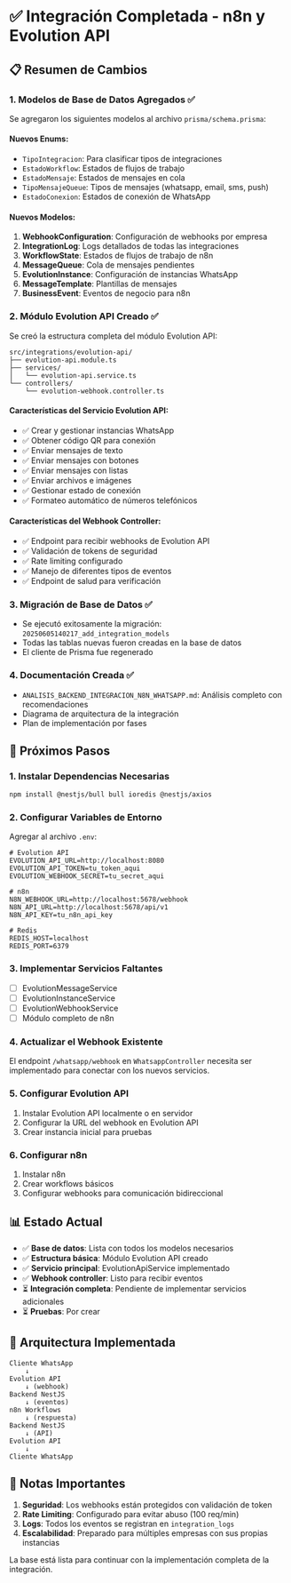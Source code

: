 # ✅ Integración Completada - n8n y Evolution API

## 📋 Resumen de Cambios

### 1. **Modelos de Base de Datos Agregados** ✅

Se agregaron los siguientes modelos al archivo `prisma/schema.prisma`:

#### Nuevos Enums:

- `TipoIntegracion`: Para clasificar tipos de integraciones
- `EstadoWorkflow`: Estados de flujos de trabajo
- `EstadoMensaje`: Estados de mensajes en cola
- `TipoMensajeQueue`: Tipos de mensajes (whatsapp, email, sms, push)
- `EstadoConexion`: Estados de conexión de WhatsApp

#### Nuevos Modelos:

1. **WebhookConfiguration**: Configuración de webhooks por empresa
2. **IntegrationLog**: Logs detallados de todas las integraciones
3. **WorkflowState**: Estados de flujos de trabajo de n8n
4. **MessageQueue**: Cola de mensajes pendientes
5. **EvolutionInstance**: Configuración de instancias WhatsApp
6. **MessageTemplate**: Plantillas de mensajes
7. **BusinessEvent**: Eventos de negocio para n8n

### 2. **Módulo Evolution API Creado** ✅

Se creó la estructura completa del módulo Evolution API:

```
src/integrations/evolution-api/
├── evolution-api.module.ts
├── services/
│   └── evolution-api.service.ts
└── controllers/
    └── evolution-webhook.controller.ts
```

#### Características del Servicio Evolution API:

- ✅ Crear y gestionar instancias WhatsApp
- ✅ Obtener código QR para conexión
- ✅ Enviar mensajes de texto
- ✅ Enviar mensajes con botones
- ✅ Enviar mensajes con listas
- ✅ Enviar archivos e imágenes
- ✅ Gestionar estado de conexión
- ✅ Formateo automático de números telefónicos

#### Características del Webhook Controller:

- ✅ Endpoint para recibir webhooks de Evolution API
- ✅ Validación de tokens de seguridad
- ✅ Rate limiting configurado
- ✅ Manejo de diferentes tipos de eventos
- ✅ Endpoint de salud para verificación

### 3. **Migración de Base de Datos** ✅

- Se ejecutó exitosamente la migración: `20250605140217_add_integration_models`
- Todas las tablas nuevas fueron creadas en la base de datos
- El cliente de Prisma fue regenerado

### 4. **Documentación Creada** ✅

- `ANALISIS_BACKEND_INTEGRACION_N8N_WHATSAPP.md`: Análisis completo con recomendaciones
- Diagrama de arquitectura de la integración
- Plan de implementación por fases

## 🚀 Próximos Pasos

### 1. **Instalar Dependencias Necesarias**

```bash
npm install @nestjs/bull bull ioredis @nestjs/axios
```

### 2. **Configurar Variables de Entorno**

Agregar al archivo `.env`:

```env
# Evolution API
EVOLUTION_API_URL=http://localhost:8080
EVOLUTION_API_TOKEN=tu_token_aqui
EVOLUTION_WEBHOOK_SECRET=tu_secret_aqui

# n8n
N8N_WEBHOOK_URL=http://localhost:5678/webhook
N8N_API_URL=http://localhost:5678/api/v1
N8N_API_KEY=tu_n8n_api_key

# Redis
REDIS_HOST=localhost
REDIS_PORT=6379
```

### 3. **Implementar Servicios Faltantes**

- [ ] EvolutionMessageService
- [ ] EvolutionInstanceService
- [ ] EvolutionWebhookService
- [ ] Módulo completo de n8n

### 4. **Actualizar el Webhook Existente**

El endpoint `/whatsapp/webhook` en `WhatsappController` necesita ser implementado para conectar con los nuevos servicios.

### 5. **Configurar Evolution API**

1. Instalar Evolution API localmente o en servidor
2. Configurar la URL del webhook en Evolution API
3. Crear instancia inicial para pruebas

### 6. **Configurar n8n**

1. Instalar n8n
2. Crear workflows básicos
3. Configurar webhooks para comunicación bidireccional

## 📊 Estado Actual

- ✅ **Base de datos**: Lista con todos los modelos necesarios
- ✅ **Estructura básica**: Módulo Evolution API creado
- ✅ **Servicio principal**: EvolutionApiService implementado
- ✅ **Webhook controller**: Listo para recibir eventos
- ⏳ **Integración completa**: Pendiente de implementar servicios adicionales
- ⏳ **Pruebas**: Por crear

## 🔧 Arquitectura Implementada

```
Cliente WhatsApp
    ↓
Evolution API
    ↓ (webhook)
Backend NestJS
    ↓ (eventos)
n8n Workflows
    ↓ (respuesta)
Backend NestJS
    ↓ (API)
Evolution API
    ↓
Cliente WhatsApp
```

## 📝 Notas Importantes

1. **Seguridad**: Los webhooks están protegidos con validación de token
2. **Rate Limiting**: Configurado para evitar abuso (100 req/min)
3. **Logs**: Todos los eventos se registran en `integration_logs`
4. **Escalabilidad**: Preparado para múltiples empresas con sus propias instancias

La base está lista para continuar con la implementación completa de la integración.
